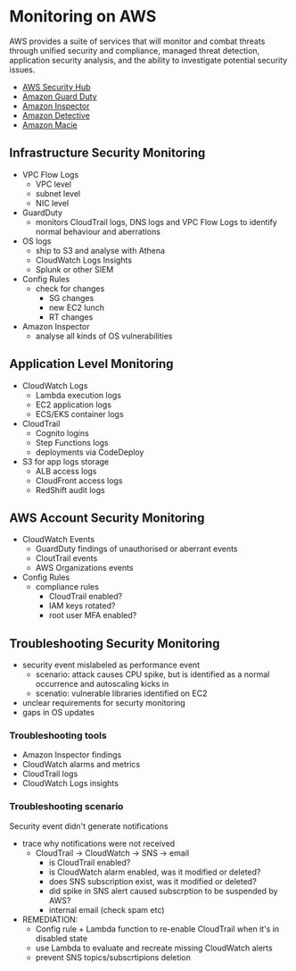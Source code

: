 # Monitoring on AWS

AWS provides a suite of services that will monitor and combat threats through unified security and compliance, managed threat detection, application security analysis, and the ability to investigate potential security issues. 


- [AWS Security Hub](../99_Services/AWS_Security_Hub.md)
- [Amazon Guard Duty](../99_Services/Amazon_Guard_Duty.md)
- [Amazon Inspector](../99_Services/Amazon_Inspector.md)
- [Amazon Detective](../99_Services/Amazon_Detective.md)
- [Amazon Macie](../99_Services/Amazon_Macie.md)

## Infrastructure Security Monitoring
- VPC Flow Logs
    - VPC level
    - subnet level
    - NIC level
- GuardDuty
    - monitors CloudTrail logs, DNS logs and VPC Flow Logs to identify normal behaviour and aberrations
- OS logs
    - ship to S3 and analyse with Athena
    - CloudWatch Logs Insights
    - Splunk or other SIEM
- Config Rules
    - check for changes
        - SG changes
        - new EC2 lunch
        - RT changes
- Amazon Inspector
    - analyse all kinds of OS vulnerabilities

## Application Level Monitoring
- CloudWatch Logs
    - Lambda execution logs
    - EC2 application logs
    - ECS/EKS container logs
- CloudTrail
    - Cognito logins
    - Step Functions logs
    - deployments via CodeDeploy
- S3 for app logs storage
    - ALB access logs
    - CloudFront access logs
    - RedShift audit logs

## AWS Account Security Monitoring
- CloudWatch Events
    - GuardDuty findings of unauthorised or aberrant events
    - CloutTrail events
    - AWS Organizations events
- Config Rules
    - compliance rules
        - CloudTrail enabled?
        - IAM keys rotated?
        - root user MFA enabled?

## Troubleshooting Security Monitoring
- security event mislabeled as performance event
    - scenario: attack causes CPU spike, but is identified as a normal occurrence and autoscaling kicks in
    - scenatio: vulnerable libraries identified on EC2
- unclear requirements for securty monitoring
- gaps in OS updates

### Troubleshooting tools
- Amazon Inspector findings
- CloudWatch alarms and metrics
- CloudTrail logs
- CloudWatch Logs insights

### Troubleshooting scenario
Security event didn't generate notifications
- trace why notifications were not received
    - CloudTrail -> CloudWatch -> SNS -> email
        - is CloudTrail enabled?
        - is CloudWatch alarm enabled, was it modified or deleted?
        - does SNS subscription exist, was it modified or deleted?
        - did spike in SNS alert caused subscrption to be suspended by AWS?
        - internal email (check spam etc)
- REMEDIATION:
    - Config rule + Lambda function to re-enable CloudTrail when it's in disabled state
    - use Lambda to evaluate and recreate missing CloudWatch alerts
    - prevent SNS topics/subscrtipions deletion 